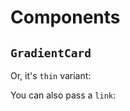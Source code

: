 # Components

## `GradientCard`

<GradientCard theme="cerise" title="title" description="Lorem ipsum dolor sit amet, qui minim labore
adipisicing minim sint cillum sint consectetur cupidatat." tag="tag" />

Or, it's `thin` variant:

<GradientCard theme="turquoise" title="title" description="Lorem ipsum dolor sit amet, qui minim labore adipisicing minim sint cillum sint consectetur cupidatat." tag="tag" variant="thin"/>

You can also pass a `link`:

<GradientCard theme="meadow" title="title" description="Lorem ipsum dolor sit amet, qui minim labore adipisicing minim sint cillum sint consectetur cupidatat." tag="tag"  link="https://ui.fmhy.net"/>
